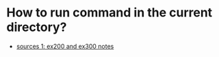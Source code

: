 # How to run command in the current directory?

- [sources 1: ex200 and ex300 notes](/docs/ArtOfLinux/books/rhcsa-rhce-7-ex200-ex300/102-using-essential-tools/executing-command.md#running-command-in-current-directory)